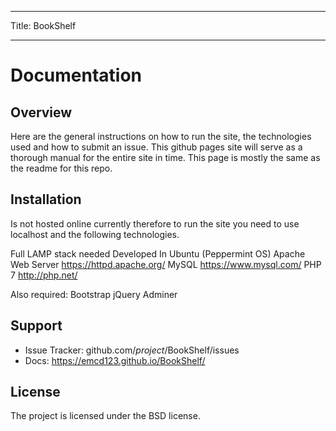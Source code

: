 -------------------------------------------------------
Title: BookShelf

-------------------------------------------------------

Documentation
========

Overview
--------

Here are the general instructions on how to run the site, the technologies used and how to submit an issue.
This github pages site will serve as a thorough manual for the entire site in time. This page is mostly the same as the readme for this repo.

Installation
------------

Is not hosted online currently therefore to run the site you need to use localhost and the following technologies.


Full LAMP stack needed
Developed In Ubuntu (Peppermint OS)
Apache Web Server https://httpd.apache.org/
MySQL https://www.mysql.com/
PHP 7 http://php.net/

Also required:
  Bootstrap
  jQuery
  Adminer


Support
-------

- Issue Tracker: github.com/$project/$BookShelf/issues
- Docs: https://emcd123.github.io/BookShelf/

License
-------

The project is licensed under the BSD license.


